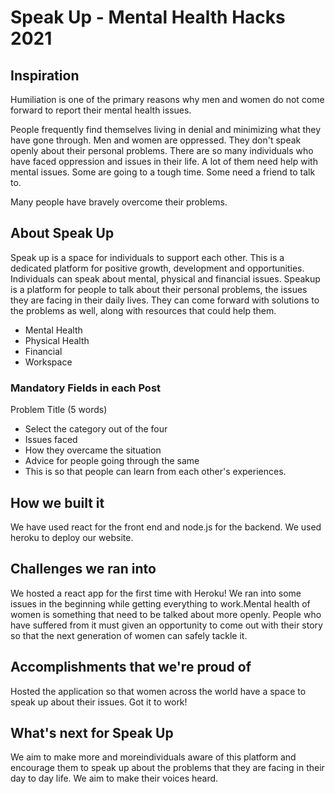 # Speak Up - Mental Health Hacks 2021

## Inspiration

 Humiliation is one of the primary reasons why men and women do not come forward to report their mental health issues.

People frequently find themselves living in denial and minimizing what they have gone through.
Men and women are oppressed. They don't speak openly about their personal problems. There are so many individuals who have faced oppression and issues in their life. A lot of them need help with mental issues. Some are going to a tough time. Some need a friend to talk to.

Many people have bravely overcome their problems.

## About Speak Up

Speak up is a space for individuals to support each other. This is a dedicated platform for positive growth, development and opportunities. Individuals can speak about mental, physical and financial issues.
Speakup is a platform for people to talk about their personal problems, the issues they are facing in their daily lives. They can come forward with solutions to the problems as well, along with resources that could help them.
- Mental Health
- Physical Health
- Financial
- Workspace

### Mandatory Fields in each Post 

Problem Title (5 words)

- Select the category out of the four
- Issues faced
- How they overcame the situation
- Advice for people going through the same
- This is so that people can learn from each other's experiences.

## How we built it

We have used react for the front end and node.js for the backend. We used heroku to deploy our website.
## Challenges we ran into
We hosted a react app for the first time with Heroku! We ran into some issues in the beginning while getting everything to work.Mental health of women is something that need to be talked about more openly.
People who have suffered from it must given an opportunity to come out with their story so that the next generation of women can safely tackle it.

## Accomplishments that we're proud of
Hosted the application so that women across the world have a space to speak up about their issues. Got it to work!

## What's next for Speak Up
We aim to make more and moreindividuals aware of this platform and encourage them to speak up about the problems that they are facing in their day to day life. We aim to make their voices heard.
